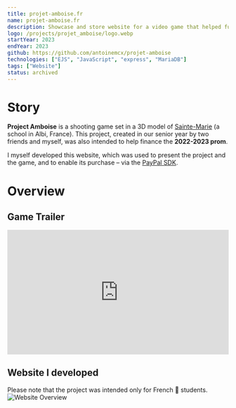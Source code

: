 ```yaml
---
title: projet-amboise.fr
name: projet-amboise.fr
description: Showcase and store website for a video game that helped fund my prom (project in French only).
logo: /projects/projet_amboise/logo.webp
startYear: 2023
endYear: 2023
github: https://github.com/antoinemcx/projet-amboise
technologies: ["EJS", "JavaScript", "express", "MariaDB"]
tags: ["Website"]
status: archived
---
```


# Story

**Project Amboise** is a shooting game set in a 3D model of [Sainte-Marie](https://www.ensemble-scolaire-amboise.fr/lycee-amboise/) (a school in Albi, France).
This project, created in our senior year by two friends and myself, was also intended to help finance the **2022-2023 prom**.

I myself developed this website, which was used to present the project and the game, and to enable its purchase – via the [PayPal SDK](https://developer.paypal.com/sdk/js/).

# Overview

## Game Trailer

<div style="position:relative;width:100%;padding-bottom:56.25%;height:0;overflow:hidden;">
    <iframe 
        src="https://www.youtube.com/embed/d47dTzbg6wQ" 
        title="YouTube video player" 
        style="position:absolute;top:0;left:0;width:100%;height:100%;border:0;" 
        allow="accelerometer; autoplay; clipboard-write; encrypted-media; gyroscope; picture-in-picture; web-share" 
        referrerpolicy="strict-origin-when-cross-origin" 
        allowfullscreen>
    </iframe>
</div>

## Website I developed

Please note that the project was intended only for French 🥖 students.  
![Website Overview](/projects/projet_amboise/overview.png)

